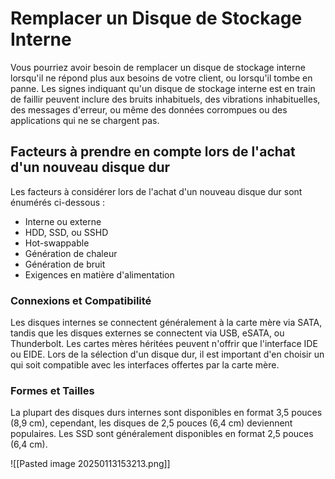
# Remplacer un Disque de Stockage Interne

Vous pourriez avoir besoin de remplacer un disque de stockage interne lorsqu'il ne répond plus aux besoins de votre client, ou lorsqu'il tombe en panne. Les signes indiquant qu'un disque de stockage interne est en train de faillir peuvent inclure des bruits inhabituels, des vibrations inhabituelles, des messages d'erreur, ou même des données corrompues ou des applications qui ne se chargent pas.

## Facteurs à prendre en compte lors de l'achat d'un nouveau disque dur

Les facteurs à considérer lors de l'achat d'un nouveau disque dur sont énumérés ci-dessous :

- Interne ou externe
- HDD, SSD, ou SSHD
- Hot-swappable
- Génération de chaleur
- Génération de bruit
- Exigences en matière d'alimentation

### Connexions et Compatibilité

Les disques internes se connectent généralement à la carte mère via SATA, tandis que les disques externes se connectent via USB, eSATA, ou Thunderbolt. Les cartes mères héritées peuvent n'offrir que l'interface IDE ou EIDE. Lors de la sélection d'un disque dur, il est important d'en choisir un qui soit compatible avec les interfaces offertes par la carte mère.

### Formes et Tailles

La plupart des disques durs internes sont disponibles en format 3,5 pouces (8,9 cm), cependant, les disques de 2,5 pouces (6,4 cm) deviennent populaires. Les SSD sont généralement disponibles en format 2,5 pouces (6,4 cm).


![[Pasted image 20250113153213.png]]
